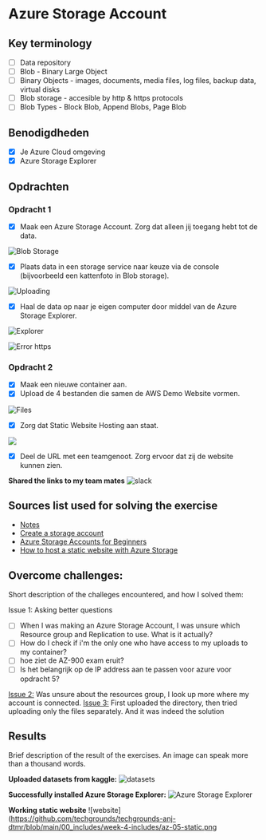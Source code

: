 # Azure Storage Account

## Key terminology

- [ ] Data repository
- [ ] Blob - Binary Large Object
- [ ] Binary Objects - images, documents, media files, log files, backup data, virtual disks
- [ ] Blob storage - accesible by http & https protocols
- [ ] Blob Types - Block Blob, Append Blobs, Page Blob

## Benodigdheden

- [x] Je Azure Cloud omgeving
- [x] Azure Storage Explorer

## Opdrachten

### Opdracht 1

- [x] Maak een Azure Storage Account. Zorg dat alleen jij toegang hebt tot de data.

![Blob Storage](https://github.com/techgrounds/techgrounds-anj-dtmr/blob/main/00_includes/week-4-includes/az-05-storage.png)

- [x] Plaats data in een storage service naar keuze via de console (bijvoorbeeld een kattenfoto in Blob storage).

![Uploading](https://github.com/techgrounds/techgrounds-anj-dtmr/blob/main/00_includes/week-4-includes/az-05-blob-uploading.png)

- [x] Haal de data op naar je eigen computer door middel van de Azure Storage Explorer.

![Explorer](https://github.com/techgrounds/techgrounds-anj-dtmr/blob/main/00_includes/week-4-includes/az-05-explorer.png)

![Error https](https://github.com/techgrounds/techgrounds-anj-dtmr/blob/main/00_includes/week-4-includes/az-05-https.png)


### Opdracht 2

- [x] Maak een nieuwe container aan.
- [x] Upload de 4 bestanden die samen de AWS Demo Website vormen.

![Files](https://github.com/techgrounds/techgrounds-anj-dtmr/blob/main/00_includes/week-4-includes/az-05-web-files.png)

- [x] Zorg dat Static Website Hosting aan staat.

![](https://github.com/techgrounds/techgrounds-anj-dtmr/blob/main/00_includes/week-4-includes/az-05-website.png)

- [x] Deel de URL met een teamgenoot. Zorg ervoor dat zij de website kunnen zien.

**Shared the links to my team mates**
![slack](https://github.com/techgrounds/techgrounds-anj-dtmr/blob/main/00_includes/week-4-includes/az-05-slack.png)


## Sources list used for solving the exercise

- [Notes](https://drive.google.com/drive/folders/1OtQ_wYxGEuVkk2XZKPJAU1GY6BQS7u8k)
- [Create a storage account](https://learn.microsoft.com/nl-nl/azure/storage/common/storage-account-create?tabs=azure-portal)
- [Azure Storage Accounts for Beginners](https://www.youtube.com/watch?v=Up9yAWmJ6b0)
- [How to host a static website with Azure Storage](https://www.youtube.com/watch?v=gYpNC_tdbQQ)

## Overcome challenges:

Short description of the challeges encountered, and how I solved them:

Issue 1: Asking better questions

- [ ] When I was making an Azure Storage Account, I was unsure which Resource group and Replication to use. What is it actually?
- [ ] How do I check if i'm the only one who have access to my uploads to my container?
- [ ] hoe ziet de AZ-900 exam eruit?
- [ ] Is het belangrijk op de IP address aan te passen voor azure voor opdracht 5?

[Issue 2:](https://github.com/techgrounds/techgrounds-anj-dtmr/blob/main/00_includes/week-4-includes/az-05-issue2-resourcegrp.png) Was unsure about the resources group, I look up more where my account is connected.
[Issue 3:](https://github.com/techgrounds/techgrounds-anj-dtmr/blob/main/00_includes/week-4-includes/az-05-issue3.png) First uploaded the directory, then tried uploading only the files separately. And it was indeed the solution


## Results

Brief description of the result of the exercises. An image can speak more than a thousand words.

**Uploaded datasets from kaggle:**
![datasets](https://github.com/techgrounds/techgrounds-anj-dtmr/blob/main/00_includes/week-4-includes/az-05-datasets.png)

**Successfully installed Azure Storage Explorer:**
![Azure Storage Explorer](https://github.com/techgrounds/techgrounds-anj-dtmr/blob/main/00_includes/week-4-includes/az-05-install.png)

**Working static website**
![website](https://github.com/techgrounds/techgrounds-anj-dtmr/blob/main/00_includes/week-4-includes/az-05-static.png
